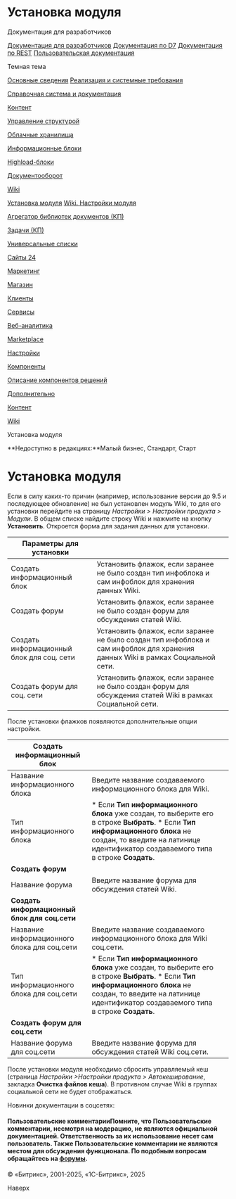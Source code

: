 # Установка модуля

Документация для разработчиков

[Документация для разработчиков](https://dev.1c-bitrix.ru/api_help/)
[Документация по D7](https://dev.1c-bitrix.ru/api_d7/)
[Документация по REST](https://dev.1c-bitrix.ru/rest_help/)
[Пользовательская документация](https://dev.1c-bitrix.ru/user_help/)

Темная тема

[Основные сведения](/user_help/index.php)
[Реализация и системные требования](/user_help/reqintro.php)

[Справочная система и документация](/user_help/help/index.php)

[Контент](/user_help/content/index.php)

[Управление структурой](/user_help/content/fileman/index.php)

[Облачные хранилища](/user_help/content/clouds/index.php)

[Информационные блоки](/user_help/content/iblock/index.php)

[Highload-блоки](/user_help/content/highloadblock/index.php)

[Документооборот](/user_help/content/workflow/index.php)

[Wiki](/user_help/content/wiki/index.php)

[Установка модуля](/user_help/content/wiki/install_wiki.php)
[Wiki. Настройки модуля](/user_help/content/wiki/settings.php)

[Агрегатор библиотек документов (КП)](/user_help/content/webdav/index.php)

[Задачи (КП)](/user_help/content/tasks/index.php)

[Универсальные списки](/user_help/content/lists/index.php)

[Сайты 24](/user_help/sites24/index.php)

[Маркетинг](/user_help/marketing/index.php)

[Магазин](/user_help/store/index.php)

[Клиенты](/user_help/clients/index.php)

[Сервисы](/user_help/service/index.php)

[Веб-аналитика](/user_help/statistic/index.php)

[Marketplace](/user_help/marketplace/index.php)

[Настройки](/user_help/settings/index.php)

[Компоненты](/user_help/components/index.php)

[Описание компонентов решений](/user_help/description_decisions/index.php)

[Дополнительно](/user_help/additional/index.php)

[Контент](/user_help/content/index.php)

[Wiki](/user_help/content/wiki/index.php)

Установка модуля

**Недоступно в редакциях:**Малый бизнес, Стандарт, Старт

# Установка модуля

Если в силу каких-то причин (например, использование версии до 9.5 и последующее обновление) не был установлен модуль Wiki, то для его установки перейдите на страницу *Настройки > Настройки продукта > Модули*. В общем списке найдите строку Wiki и нажмите на кнопку **Установить**. Откроется форма для задания данных для установки.

| **Параметры для установки** | | |
| --- | --- | --- |
| Создать информационный блок | Установить флажок, если заранее не было создан тип инфоблока и сам инфоблок для хранения данных Wiki. |
| Создать форум | Установить флажок, если заранее не было создан форум для обсуждения статей Wiki. |
| Создать информационный блок для соц. сети | Установить флажок, если заранее не было создан тип инфоблока и сам инфоблок для хранения данных Wiki в рамках Социальной сети. |
| Создать форум для соц. сети | Установить флажок, если заранее не было создан форум для обсуждения статей Wiki в рамках Социальной сети. |

После установки флажков появляются дополнительные опции настройки.

| **Создать информационный блок** | | |
| --- | --- | --- |
| Название информационного блока | Введите название создаваемого информационного блока для Wiki. |
| Тип информационного блока | * Если **Тип информационного блока** уже создан, то выберите его в строке **Выбрать**. * Если **Тип информационного блока** не создан, то введите на латинице идентификатор создаваемого типа в строке **Создать**. |
| **Создать форум** | | |
| Название форума | Введите название форума для обсуждения статей Wiki. |
| **Создать информационный блок для соц.сети** | | |
| Название информационного блока для соц.сети | Введите название создаваемого информационного блока для Wiki соц.сети. |
| Тип информационного блока для соц.сети | * Если **Тип информационного блока** уже создан, то выберите его в строке **Выбрать**. * Если **Тип информационного блока** не создан, то введите на латинице идентификатор создаваемого типа в строке **Создать**. |
| **Создать форум для соц.сети** | | |
| Название форума для соц.сети | Введите название форума для обсуждения статей Wiki соц.сети. |

После установки модуля необходимо сбросить управляемый кеш (страница *Настройки >Настройки продукта > Автокеширование*, закладка **Очистка файлов кеша**). В противном случае Wiki в группах социальной сети не будет отображаться.

Новинки документации в соцсетях:

#### Пользовательские комментарииПомните, что Пользовательские комментарии, несмотря на модерацию, не являются официальной документацией. Ответственность за их использование несет сам пользователь. Также Пользовательские комментарии не являются местом для обсуждения функционала. По подобным вопросам обращайтесь на [форумы](http://dev.1c-bitrix.ru/community/forums/group1/).

© «Битрикс», 2001-2025, «1С-Битрикс», 2025

Наверх